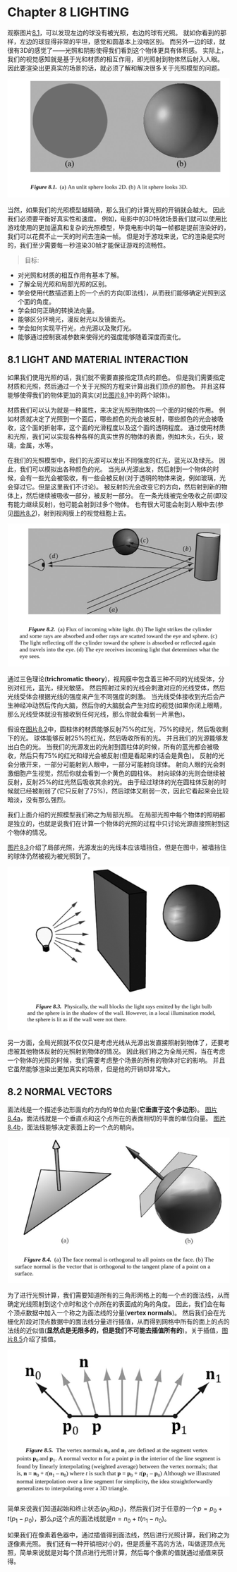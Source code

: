 # Chapter 8 LIGHTING

观察图片[8.1](#Image8.1)，可以发现左边的球没有被光照，右边的球有光照。
就如你看到的那样，左边的球显得非常的平坦，感觉和圆基本上没啥区别。
而另外一边的球，就很有3D的感觉了——光照和阴影使得我们看到这个物体更具有体积感。
实际上，我们的视觉感知就是基于光和材质的相互作用，即光照射到物体然后射入人眼。
因此要渲染出更真实的场景的话，就必须了解和解决很多关于光照模型的问题。

![Image8.1](Images/8.1.png)

当然，如果我们的光照模型越精确，那么我们的计算光照的开销就会越大。
因此我们必须要平衡好真实性和速度。
例如，电影中的3D特效场景我们就可以使用比游戏使用的更加逼真和复杂的光照模型，毕竟电影中的每一帧都是提前渲染好的，我们可以花费不止一天的时间去渲染一帧。
但是对于游戏来说，它的渲染是实时的，我们至少需要每一秒渲染30帧才能保证游戏的流畅性。

> 目标:
- 对光照和材质的相互作用有基本了解。
- 了解全局光照和局部光照的区别。
- 学会使用代数描述面上的一个点的方向(即法线)，从而我们能够确定光照到这个面的角度。
- 学会如何正确的转换法向量。
- 能够区分环境光，漫反射光以及镜面光。
- 学会如何实现平行光，点光源以及聚灯光。
- 能够通过控制衰减参数来使得光的强度能够随着深度而变化。

## 8.1 LIGHT AND MATERIAL INTERACTION

如果我们使用光照的话，我们就不需要直接指定顶点的颜色。
但是我们需要指定材质和光照，然后通过一个关于光照的方程来计算出我们顶点的颜色。
并且这样能够使得我们的物体更加的真实(对比[图片8.1](#Image8.1)中的两个球体)。

材质我们可以认为就是一种属性，来决定光照到物体的一个面的时候的作用。
例如材质就决定了光照到一个面后，哪些颜色的光会被反射，哪些颜色的光会被吸收，这个面的折射率，这个面的光滑程度以及这个面的透明程度。
通过使用材质和光照，我们可以实现各种各样的真实世界的物体的表面，例如木头，石头，玻璃，金属，水等。

在我们的光照模型中，我们的光源可以发出不同强度的红光，蓝光以及绿光。
因此，我们可以模拟出各种颜色的光。
当光从光源出发，然后射到一个物体的时候，会有一些光会被吸收，有一些会被反射(对于透明的物体来说，例如玻璃，光会穿过它。但是这里我们不讨论)。
被反射的光会改变它的方向，然后射到新的物体上，然后继续被吸收一部分，被反射一部分。
在一条光线被完全吸收之前(即没有能力继续反射)，他可能会射到过多个物体。
也有很大可能会射到人眼中去(参见[图片8.2](Image8.2))，射到视网膜上的视觉细胞上去。

![Image8.2](Images/8.2.png)

通过三色理论(**trichromatic theory**)，视网膜中包含着三种不同的光线受体，分别对红光，蓝光，绿光敏感。
然后照射过来的光线会刺激对应的光线受体，然后光线受体会根据光线的强度来产生不同强度的刺激。
当光线受体接收到光后会产生神经冲动然后传向大脑，然后你的大脑就会产生对应的视觉(如果你闭上眼睛，那么光线受体就没有接收到任何光线，那么你就会看到一片黑色)。

假设在[图片8.2](#Image8.2)中，圆柱体的材质能够反射$75\%$的红光，$75\%$的绿光，然后吸收剩下的光。
球体能够反射$25\%$的红光，然后吸收所有的光。
并且我们的光源能够发出白色的光。
当我们的光源发出的光射到圆柱体的时候，所有的蓝光都会被吸收，然后只有$75\%$的红光和绿光会被反射(但是看起来的话会是黄色)。
反射的光会分散开来，一部分可能射到人眼中，一部分可能射向球体。
射向人眼的光会刺激细胞产生视觉，然后你就会看到一个黄色的圆柱体。
射向球体的光则会继续被反射，反射$25\%$的红光然后吸收其余的光。
由于经过球体的光在圆柱体反射的时候就已经被削弱了(它只反射了$75\%$)，然后球体又削弱一次，因此它看起来会比较暗淡，没有那么强烈。

我们上面介绍的光照模型我们称之为局部光照。
在局部光照中每个物体的照明都是独立的，也就是说我们在计算一个物体的光照的过程中只讨论光源直接照射到这个物体的情况。

[图片8.3](#Image8.3)介绍了局部光照，光源发出的光线本应该墙挡住，但是在图中，被墙挡住的球体仍然被视为被光照到了。

![Image8.3](Images/8.3.png)

另一方面，全局光照就不仅仅只是考虑光线从光源出发直接照射到物体了，还要考虑被其他物体反射的光照射到物体的情况。
因此我们称之为全局光照，当在考虑一个物体的光照的时候，我们需要考虑整个场景的所有的物体对它的影响。
并且它虽然能够渲染出更加真实的场景，但是他的开销却非常大。

## 8.2 NORMAL VECTORS

面法线是一个描述多边形面向的方向的单位向量(**它垂直于这个多边形**)。
[图片8.4a](#Image8.4)，面法线就是一个垂直点和这个点所在的表面相切的平面的单位向量。
[图片8.4b](#Image8.4)，面法线能够决定表面上的一个点的朝向。

![Image8.4](Images/8.4.png)

为了进行光照计算，我们需要知道所有的三角形网格上的每一个点的面法线，从而确定光线照射到这个点时和这个点所在的表面成的角的角度。
因此，我们会在每个顶点数据中加入一个称之为面法线的分量(**vertex normals**)。
然后我们会在光栅化阶段对顶点数据中的面法线分量进行插值，从而得到网格中所有的面上的点的法线的近似值(**显然点是无限多的，但是我们不可能去插值所有的**)。关于插值，[图片8.5](#Image8.5)介绍了插值。

![Image8.5](Images/8.5.png)

简单来说我们知道起始和终止状态($p_0$和$p_1$)，然后我们对于任意的一个$p=p_0 + t(p_1 - p_0)$，那么$p$这个点的面法线就是$n = n_0 + t(n_1 - n_0)$。

如果我们在像素着色器中，通过插值得到面法线，然后进行光照计算，我们称之为逐像素光照。
我们还有一种开销相对小的，但是质量不高的方法，叫做逐顶点光照，简单来说就是对每个顶点进行光照计算，然后每个像素的值就通过插值来获得。